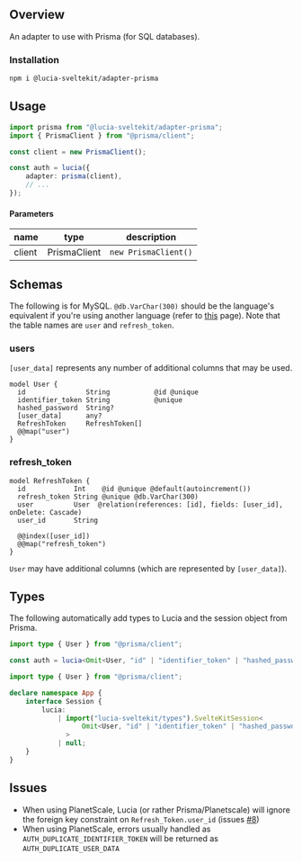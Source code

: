 ## Overview

An adapter to use with Prisma (for SQL databases).

### Installation

```bash
npm i @lucia-sveltekit/adapter-prisma
```

## Usage

```ts
import prisma from "@lucia-sveltekit/adapter-prisma";
import { PrismaClient } from "@prisma/client";

const client = new PrismaClient();

const auth = lucia({
    adapter: prisma(client),
    // ...
});
```

#### Parameters

| name   | type         | description          |
| ------ | ------------ | -------------------- |
| client | PrismaClient | `new PrismaClient()` |

## Schemas

The following is for MySQL. `@db.VarChar(300)` should be the language's equivalent if you're using another language (refer to [this](https://www.prisma.io/docs/reference/api-reference/prisma-schema-reference#string) page). Note that the table names are `user` and `refresh_token`.

### users

`[user_data]` represents any number of additional columns that may be used.

```http
model User {
  id               String           @id @unique
  identifier_token String           @unique
  hashed_password  String?
  [user_data]      any?
  RefreshToken     RefreshToken[]
  @@map("user")
}
```

### refresh_token

```http
model RefreshToken {
  id            Int    @id @unique @default(autoincrement())
  refresh_token String @unique @db.VarChar(300)
  user          User  @relation(references: [id], fields: [user_id], onDelete: Cascade)
  user_id       String

  @@index([user_id])
  @@map("refresh_token")
}
```

`User` may have additional columns (which are represented by `[user_data]`).

## Types

The following automatically add types to Lucia and the session object from Prisma.

```ts
import type { User } from "@prisma/client";

const auth = lucia<Omit<User, "id" | "identifier_token" | "hashed_password">>();
```

```ts
import type { User } from "@prisma/client";

declare namespace App {
    interface Session {
        lucia:
            | import("lucia-sveltekit/types").SvelteKitSession<
                  Omit<User, "id" | "identifier_token" | "hashed_password">
              >
            | null;
    }
}
```

## Issues

-   When using PlanetScale, Lucia (or rather Prisma/Planetscale) will ignore the foreign key constraint on `Refresh_Token.user_id` (issues [#8](https://github.com/pilcrowOnPaper/lucia-sveltekit/issues/8))
-   When using PlanetScale, errors usually handled as `AUTH_DUPLICATE_IDENTIFIER_TOKEN` will be returned as `AUTH_DUPLICATE_USER_DATA`
